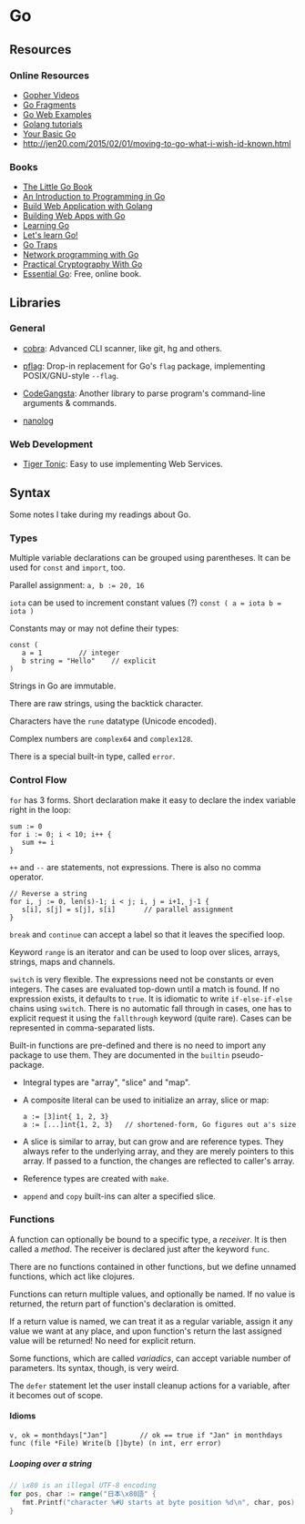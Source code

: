 Go
==

Resources
---------

### Online Resources

 - [Gopher Videos](http://gophervids.appspot.com/)
 - [Go Fragments](http://www.gofragments.net/)
 - [Go Web Examples](https://gowebexamples.github.io/)
 - [Golang tutorials](https://golangbot.com/)
 - [Your Basic Go](http://yourbasic.org/golang/)
 - <http://jen20.com/2015/02/01/moving-to-go-what-i-wish-id-known.html>


### Books

 - [The Little Go Book](http://openmymind.net/The-Little-Go-Book/)
 - [An Introduction to Programming in Go](http://www.golang-book.com/books/intro)
 - [Build Web Application with Golang](https://astaxie.gitbooks.io/build-web-application-with-golang/)
 - [Building Web Apps with Go](https://codegangsta.gitbooks.io/building-web-apps-with-go/)
 - [Learning Go](https://miek.nl/go/)
 - [Let's learn Go!](http://go-book.appspot.com/)
 - [Go Traps](https://go-traps.appspot.com/)
 - [Network programming with Go](https://jan.newmarch.name/go/)
 - [Practical Cryptography With Go](https://leanpub.com/gocrypto/)
 - [Essential Go](https://www.programming-books.io/essential/go/):
   Free, online book.


## Libraries

### General

 - [cobra](https://github.com/spf13/cobra):
   Advanced CLI scanner, like git, hg and others.

 - [pflag](https://github.com/ogier/pflag):
   Drop-in replacement for Go's `flag` package,
   implementing POSIX/GNU-style `--flag`.

 - [CodeGangsta](https://github.com/codegangsta/cli):
   Another library to parse program's command-line arguments & commands.

 - [nanolog](https://github.com/ScottMansfield/nanolog)

### Web Development

 - [Tiger Tonic](https://github.com/rcrowley/go-tigertonic):
 Easy to use implementing Web Services.


## Syntax

Some notes I take during my readings about Go.

### Types

Multiple variable declarations can be grouped using parentheses.
It can be used for `const` and `import`, too.

Parallel assignment: `a, b := 20, 16`

`iota` can be used to increment constant values (?)
    ```
    const (
      a = iota
      b = iota
    )
    ```

Constants may or may not define their types:
   ```
   const (
      a = 1			// integer
      b string = "Hello"	// explicit
   )
   ```

Strings in Go are immutable.

There are raw strings, using the backtick character.

Characters have the `rune` datatype (Unicode encoded).

Complex numbers are `complex64` and `complex128`.

There is a special built-in type, called `error`.

### Control Flow

`for` has 3 forms.  Short declaration make it easy to declare the index variable
right in the loop:
   ```
   sum := 0
   for i := 0; i < 10; i++ {
      sum += i
   }
   ```

`++` and `--` are statements, not expressions.  There is also no comma operator.
   ```
   // Reverse a string
   for i, j := 0, len(s)-1; i < j; i, j = i+1, j-1 {
      s[i], s[j] = s[j], s[i]		// parallel assignment
   }
   ```

`break` and `continue` can accept a label so that it leaves the specified loop.

Keyword `range` is an iterator and can be used to loop over slices, arrays,
strings, maps and channels.

`switch` is very flexible.  The expressions need not be constants or even integers.
The cases are evaluated top-down until a match is found.  If no expression exists,
it defaults to `true`.  It is idiomatic to write `if-else-if-else` chains using
`switch`.  There is no automatic fall through in cases, one has to explicit
request it using the `fallthrough` keyword (quite rare).  Cases can be represented
in comma-separated lists.

Built-in functions are pre-defined and there is no need to import any package
to use them.  They are documented in the `builtin` pseudo-package.

 - Integral types are "array", "slice" and "map".

 - A composite literal can be used to initialize an array, slice or map:
   ```
   a := [3]int{ 1, 2, 3}
   a := [...]int{1, 2, 3}	// shortened-form, Go figures out a's size
   ```

 - A slice is similar to array, but can grow and are reference types.
   They always refer to the underlying array, and they are merely pointers to
   this array.  If passed to a function, the changes are reflected to caller's
   array.

 - Reference types are created with `make`.

 - `append` and `copy` built-ins can alter a specified slice.

### Functions

A function can optionally be bound to a specific type, a *receiver*.
It is then called a *method*.  The receiver is declared just after
the keyword `func`.

There are no functions contained in other functions, but we define
unnamed functions, which act like clojures.

Functions can return multiple values, and optionally be named.
If no value is returned, the return part of function's declaration
is omitted.

If a return value is named, we can treat it as a regular variable,
assign it any value we want at any place, and upon function's return
the last assigned value will be returned!  No need for explicit return.

Some functions, which are called *variadics*, can accept variable
number of parameters.  Its syntax, though, is very weird.

The `defer` statement let the user install cleanup actions for a
variable, after it becomes out of scope.


#### Idioms

    v, ok = monthdays["Jan"]		// ok == true if "Jan" in monthdays
    func (file *File) Write(b []byte) (n int, err error)

##### Looping over a string

```go
// \x80 is an illegal UTF-8 encoding
for pos, char := range("日本\x80語" {
   fmt.Printf("character %#U starts at byte position %d\n", char, pos)
}
```
